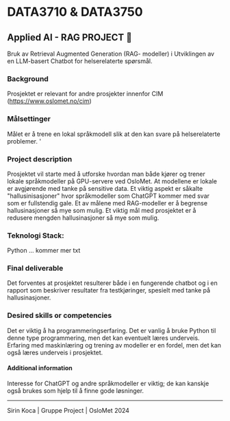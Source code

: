 # DATA3710 & DATA3750 
## Applied AI - RAG PROJECT 🤖
Bruk av Retrieval Augmented Generation (RAG- modeller) i Utviklingen av en LLM-basert Chatbot for helserelaterte spørsmål.

### Background 
Prosjektet er relevant for andre prosjekter innenfor CIM (https://www.oslomet.no/cim)

### Målsettinger
Målet er å trene en lokal språkmodell slik at den kan svare på helserelaterte problemer.
'
### Project description
Prosjektet vil starte med å utforske hvordan man både kjører og trener lokale
språkmodeller på GPU-servere ved OsloMet. At modellene er lokale er avgjørende med
tanke på sensitive data. Et viktig aspekt er såkalte "hallusinisasjoner" hvor
språkmodeller som ChatGPT kommer med svar som er fullstendig gale. Et av målene
med RAG-modeller er å begrense hallusinasjoner så mye som mulig. Et viktig mål med
prosjektet er å redusere mengden hallusinasjoner så mye som mulig.

### Teknologi Stack: 
Python ... kommer mer txt

### Final deliverable
Det forventes at prosjektet resulterer både i en fungerende chatbot og i en rapport som
beskriver resultater fra testkjøringer, spesielt med tanke på hallusinasjoner.

### Desired skills or competencies
Det er viktig å ha programmeringserfaring. Det er vanlig å bruke Python til denne type programmering, men det kan eventuelt læres underveis. Erfaring med maskinlæring og trening av modeller er en fordel, men det kan også læres underveis i prosjektet.

#### Additional information
Interesse for ChatGPT og andre språkmodeller er viktig; de kan kanskje også brukes som hjelp til å finne gode løsninger.

---

Sirin Koca | Gruppe Project | OsloMet 2024
